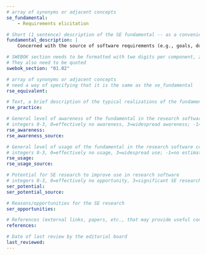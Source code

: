 ```yaml
---
# array of synonyms or adjacent concepts
se_fundamental:
    - Requirements elicitation

# Short (1 sentence) description of the SE fundamental -- as a convenience
fundamental_description: |
    Concerned with the source of software requirements (e.g., goals, domain knowledge, stakeholders, environment) and how to collect them using elicitation techniques (e.g., interviews, scenarios, prototypes, observation, user stories).

# SWEBOK section needs to be formatted with two digits per component, zero-filled so that they sort lexically as strings
# They also need to be quoted
swebok_section: "01.02"

# array of synonyms or adjacent concepts
# need a way of specifying that it is the same as the se_fundamental
rse_equivalent:

# Text, a brief description of the typical realizations of the fundamental, in RSE practice
rse_practice: 

# General level of awareness of the fundamental in the research software community
# integers 0-3, 0=effectively no awareness, 3=widespread awareness; -1=no estimate
rse_awareness: 
rse_awareness_source: 

# General level of usage of the fundamental in the research software community
# integers 0-3, 0=effectively no usage, 3=widespread use; -1=no estimate
rse_usage: 
rse_usage_source: 

# Potential for SE research to improve use in research software
# integers 0-3, 0=effectively no opportunity, 3=significant SE research beneficial; -1=no estimate
ser_potential: 
ser_potential_source: 

# Reasons/opportunities for the SE research
ser_opportunities: 

# References (external links, papers, etc., that may provide useful connections)
references:

# Date of last review by the editorial board
last_reviewed: 
---
```

